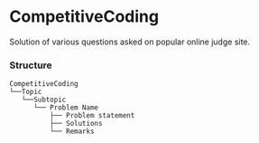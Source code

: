 # CompetitiveCoding
Solution of various questions asked on popular online judge site.


### Structure

```
CompetitiveCoding
└──Topic
   └──Subtopic
      └── Problem Name 
          ├── Problem statement
          ├── Solutions
          └── Remarks
```
